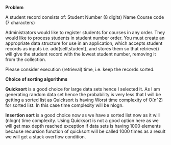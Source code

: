 **Problem**

A student record consists of:
Student Number (8 digits)
Name
Course code (7 characters)

Administrators would like to register students for courses in any order.
They would like to process students in student number order.
You must create an appropriate data structure for use in an application, which accepts student records as inputs i.e. add(self,student), and stores them so that retrieve() will give the student record with the lowest student number, removing it from the collection. 

Please consider execution (retrieval) time, i.e. keep the records sorted.



**Choice of sorting algorithms**

**Quicksort** is a good choice for large data sets hence I selected it. As I am generating random data set hence the probability is
very less that I will be getting a sorted list as Quicksort is having Worst time complexity of O(n^2) for sorted list. In this case
time complexity will be nlogn.

**Insertion sort** is a good choice now as we have a sorted list now as it will (nlogn) time complexity. Using Quicksort is not a good option here as we will get max depth reached exception if data sets is having 1000 elements because recursion function of quicksort will be called 1000 times as a result we will get a stack overflow condition.
